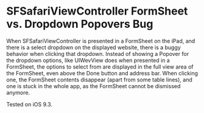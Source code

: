 # SFSafariViewController FormSheet vs. Dropdown Popovers Bug

When SFSafariViewController is presented in a FormSheet on the iPad, and there is a select dropdown on the displayed website, there is a buggy behavior when clicking that dropdown. Instead of showing a Popover for the dropdown options, like UIWevView does when presented in a FormSheet, the options to select from are displayed in the full view area of the FormSheet, even above the Done button and address bar. When clicking one, the FormSheet contents disappear (apart from some table lines), and one is stuck in the whole app, as the FormSheet cannot be dismissed anymore.

Tested on iOS 9.3.